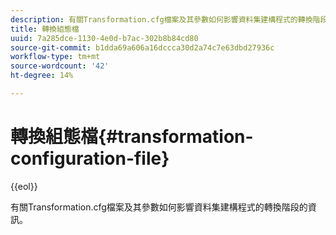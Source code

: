 ```yaml
---
description: 有關Transformation.cfg檔案及其參數如何影響資料集建構程式的轉換階段的資訊。
title: 轉換組態檔
uuid: 7a285dce-1130-4e0d-b7ac-302b8b84cd80
source-git-commit: b1dda69a606a16dccca30d2a74c7e63dbd27936c
workflow-type: tm+mt
source-wordcount: '42'
ht-degree: 14%

---
```



# 轉換組態檔{#transformation-configuration-file}

{{eol}}

有關Transformation.cfg檔案及其參數如何影響資料集建構程式的轉換階段的資訊。

